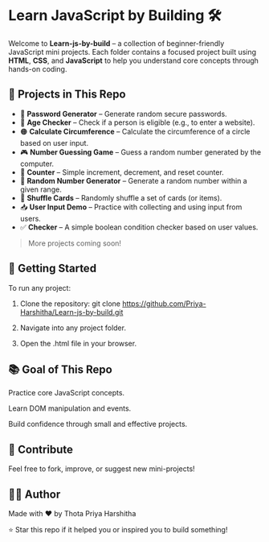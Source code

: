 # Learn JavaScript by Building 🛠️

Welcome to **Learn-js-by-build** – a collection of beginner-friendly JavaScript mini projects. Each folder contains a focused project built using **HTML**, **CSS**, and **JavaScript** to help you understand core concepts through hands-on coding.

## 📂 Projects in This Repo

- 🔐 **Password Generator** – Generate random secure passwords.
- 🎂 **Age Checker** – Check if a person is eligible (e.g., to enter a website).
- 🟠 **Calculate Circumference** – Calculate the circumference of a circle based on user input.
- 🎮 **Number Guessing Game** – Guess a random number generated by the computer.
- 🔢 **Counter** – Simple increment, decrement, and reset counter.
- 🎲 **Random Number Generator** – Generate a random number within a given range.
- 🔄 **Shuffle Cards** – Randomly shuffle a set of cards (or items).
- 📥 **User Input Demo** – Practice with collecting and using input from users.
- ✅ **Checker** – A simple boolean condition checker based on user values.

> More projects coming soon!

## 🚀 Getting Started

To run any project:

1. Clone the repository:
   git clone https://github.com/Priya-Harshitha/Learn-js-by-build.git
   
3. Navigate into any project folder.

4. Open the .html file in your browser.

## 📚 Goal of This Repo
Practice core JavaScript concepts.

Learn DOM manipulation and events.

Build confidence through small and effective projects.

## 🙌 Contribute
Feel free to fork, improve, or suggest new mini-projects!

## 👩‍💻 Author
Made with ❤️ by Thota Priya Harshitha

⭐️ Star this repo if it helped you or inspired you to build something!
